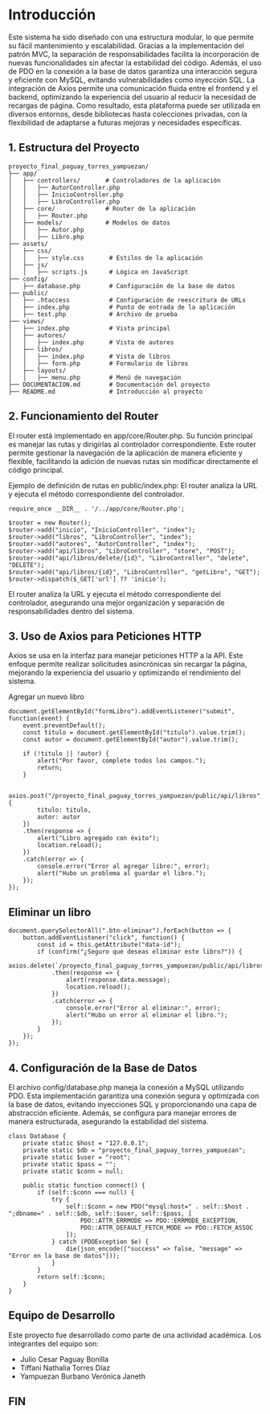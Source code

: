 # Introducción

Este sistema ha sido diseñado con una estructura modular, lo que permite su fácil mantenimiento y escalabilidad. 
Gracias a la implementación del patrón MVC, la separación de responsabilidades facilita la incorporación de nuevas 
funcionalidades sin afectar la estabilidad del código. Además, el uso de PDO en la conexión a la base de datos garantiza 
una interacción segura y eficiente con MySQL, evitando vulnerabilidades como inyección SQL. 
La integración de Axios permite una comunicación fluida entre el frontend y el backend, optimizando la experiencia 
del usuario al reducir la necesidad de recargas de página. Como resultado, esta plataforma puede ser
utilizada en diversos entornos, desde bibliotecas hasta colecciones privadas, con la flexibilidad de 
adaptarse a futuras mejoras y necesidades específicas.

## 1. Estructura del Proyecto
```
proyecto_final_paguay_torres_yampuezan/
├── app/
│   ├── controllers/       # Controladores de la aplicación
│   │   ├── AutorController.php
│   │   ├── InicioController.php
│   │   ├── LibroController.php
│   ├── core/              # Router de la aplicación
│   │   ├── Router.php
│   ├── models/            # Modelos de datos
│   │   ├── Autor.php
│   │   ├── Libro.php
├── assets/
│   ├── css/
│   │   ├── style.css       # Estilos de la aplicación
│   ├── js/
│   │   ├── scripts.js      # Lógica en JavaScript
├── config/
│   ├── database.php        # Configuración de la base de datos
├── public/
│   ├── .htaccess           # Configuración de reescritura de URLs
│   ├── index.php           # Punto de entrada de la aplicación
│   ├── test.php            # Archivo de prueba
├── views/
│   ├── index.php           # Vista principal
│   ├── autores/
│   │   ├── index.php       # Vista de autores
│   ├── libros/
│   │   ├── index.php       # Vista de libros
│   │   ├── form.php        # Formulario de libros
│   ├── layouts/
│   │   ├── menu.php        # Menú de navegación
├── DOCUMENTACION.md        # Documentación del proyecto
├── README.md               # Introducción al proyecto

```

## 2. Funcionamiento del Router

El router está implementado en app/core/Router.php. Su función principal es manejar las rutas y dirigirlas al controlador
correspondiente. Este router permite gestionar la navegación de la aplicación de manera eficiente y flexible, facilitando 
la adición de nuevas rutas sin modificar directamente el código principal.

Ejemplo de definición de rutas en public/index.php:
El router analiza la URL y ejecuta el método correspondiente del controlador.

```
require_once __DIR__ . '/../app/core/Router.php';

$router = new Router();
$router->add("inicio", "InicioController", "index");
$router->add("libros", "LibroController", "index");
$router->add("autores", "AutorController", "index");
$router->add("api/libros", "LibroController", "store", "POST");
$router->add("api/libros/delete/{id}", "LibroController", "delete", "DELETE");
$router->add("api/libros/{id}", "LibroController", "getLibro", "GET");
$router->dispatch($_GET['url'] ?? 'inicio');
```
El router analiza la URL y ejecuta el método correspondiente del controlador, asegurando una mejor 
organización y separación de responsabilidades dentro del sistema.




## 3. Uso de Axios para Peticiones HTTP

Axios se usa en la interfaz para manejar peticiones HTTP a la API. Este enfoque permite realizar solicitudes asincrónicas sin recargar la página, 
mejorando la experiencia del usuario y optimizando el rendimiento del sistema.

Agregar un nuevo libro


```
document.getElementById("formLibro").addEventListener("submit", function(event) {
    event.preventDefault();
    const titulo = document.getElementById("titulo").value.trim();
    const autor = document.getElementById("autor").value.trim();
    
    if (!titulo || !autor) {
        alert("Por favor, complete todos los campos.");
        return;
    }
    
    axios.post("/proyecto_final_paguay_torres_yampuezan/public/api/libros", {
        titulo: titulo,
        autor: autor
    })
    .then(response => {
        alert("Libro agregado con éxito");
        location.reload();
    })
    .catch(error => {
        console.error("Error al agregar libro:", error);
        alert("Hubo un problema al guardar el libro.");
    });
});
```

## Eliminar un libro
```
document.querySelectorAll(".btn-eliminar").forEach(button => {
    button.addEventListener("click", function() {
        const id = this.getAttribute("data-id");
        if (confirm("¿Seguro que deseas eliminar este libro?")) {
            axios.delete(`/proyecto_final_paguay_torres_yampuezan/public/api/libros/delete/${id}`)
            .then(response => {
                alert(response.data.message);
                location.reload();
            })
            .catch(error => {
                console.error("Error al eliminar:", error);
                alert("Hubo un error al eliminar el libro.");
            });
        }
    });
});
```
## 4. Configuración de la Base de Datos

El archivo config/database.php maneja la conexión a MySQL utilizando PDO. Esta implementación garantiza una conexión segura y optimizada con la base de datos, evitando inyecciones SQL y proporcionando 
una capa de abstracción eficiente. Además, se configura para manejar errores de manera estructurada, asegurando la estabilidad del sistema.
```
class Database {
    private static $host = "127.0.0.1";
    private static $db = "proyecto_final_paguay_torres_yampuezan";
    private static $user = "root";
    private static $pass = "";
    private static $conn = null;

    public static function connect() {
        if (self::$conn === null) {
            try {
                self::$conn = new PDO("mysql:host=" . self::$host . ";dbname=" . self::$db, self::$user, self::$pass, [
                    PDO::ATTR_ERRMODE => PDO::ERRMODE_EXCEPTION,
                    PDO::ATTR_DEFAULT_FETCH_MODE => PDO::FETCH_ASSOC
                ]);
            } catch (PDOException $e) {
                die(json_encode(["success" => false, "message" => "Error en la base de datos"]));
            }
        }
        return self::$conn;
    }
}
```
## Equipo de Desarrollo
Este proyecto fue desarrollado como parte de una actividad académica. Los integrantes del equipo son:

* Julio Cesar Paguay Bonilla
* Tiffani Nathalia Torres Díaz
* Yampuezan Burbano Verónica Janeth

## FIN
